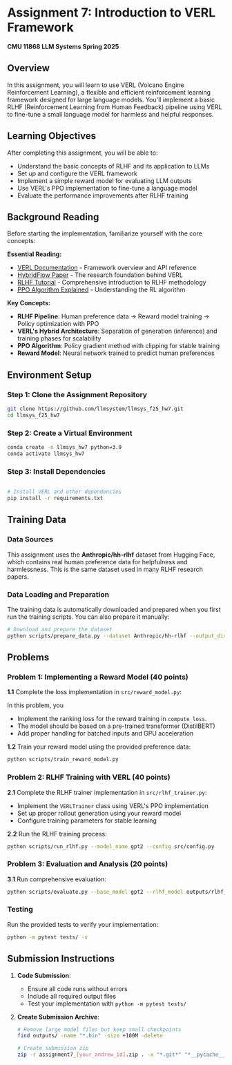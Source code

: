 # Assignment 7: Introduction to VERL Framework

**CMU 11868 LLM Systems Spring 2025**


## Overview

In this assignment, you will learn to use VERL (Volcano Engine Reinforcement Learning), a flexible and efficient reinforcement learning framework designed for large language models. You'll implement a basic RLHF (Reinforcement Learning from Human Feedback) pipeline using VERL to fine-tune a small language model for harmless and helpful responses.

## Learning Objectives

After completing this assignment, you will be able to:
- Understand the basic concepts of RLHF and its application to LLMs
- Set up and configure the VERL framework
- Implement a simple reward model for evaluating LLM outputs
- Use VERL's PPO implementation to fine-tune a language model
- Evaluate the performance improvements after RLHF training

## Background Reading

Before starting the implementation, familiarize yourself with the core concepts:

**Essential Reading:**
- [VERL Documentation](https://verl.readthedocs.io/en/latest/) - Framework overview and API reference
- [HybridFlow Paper](https://arxiv.org/abs/2409.19256) - The research foundation behind VERL
- [RLHF Tutorial](https://huggingface.co/blog/rlhf) - Comprehensive introduction to RLHF methodology
- [PPO Algorithm Explained](https://openai.com/research/openai-baselines-ppo) - Understanding the RL algorithm

**Key Concepts:**
- **RLHF Pipeline**: Human preference data → Reward model training → Policy optimization with PPO
- **VERL's Hybrid Architecture**: Separation of generation (inference) and training phases for scalability
- **PPO Algorithm**: Policy gradient method with clipping for stable training
- **Reward Model**: Neural network trained to predict human preferences

## Environment Setup

### Step 1: Clone the Assignment Repository

```bash
git clone https://github.com/llmsystem/llmsys_f25_hw7.git
cd llmsys_f25_hw7
```

### Step 2: Create a Virtual Environment

```bash
conda create -n llmsys_hw7 python=3.9
conda activate llmsys_hw7
```

### Step 3: Install Dependencies

```bash

# Install VERL and other dependencies
pip install -r requirements.txt
```

## Training Data

### Data Sources

This assignment uses the **Anthropic/hh-rlhf** dataset from Hugging Face, which contains real human preference data for helpfulness and harmlessness. This is the same dataset used in many RLHF research papers.

### Data Loading and Preparation

The training data is automatically downloaded and prepared when you first run the training scripts. You can also prepare it manually:

```bash
# Download and prepare the dataset
python scripts/prepare_data.py --dataset Anthropic/hh-rlhf --output_dir data --max_samples 10000
```

## Problems

### Problem 1: Implementing a Reward Model (40 points)

**1.1** Complete the loss implementation in `src/reward_model.py`:

In this problem, you 

- Implement the ranking loss for the reward training in `compute_loss`.
- The model should be based on a pre-trained transformer (DistilBERT)
- Add proper handling for batched inputs and GPU acceleration

**1.2** Train your reward model using the provided preference data:

```bash
python scripts/train_reward_model.py
```

### Problem 2: RLHF Training with VERL (40 points)

**2.1** Complete the RLHF trainer implementation in `src/rlhf_trainer.py`:

- Implement the `VERLTrainer` class using VERL's PPO implementation
- Set up proper rollout generation using your reward model
- Configure training parameters for stable learning

**2.2** Run the RLHF training process:

```bash
python scripts/run_rlhf.py --model_name gpt2 --config src/config.py
```

### Problem 3: Evaluation and Analysis (20 points)

**3.1** Run comprehensive evaluation:

```bash
python scripts/evaluate.py --base_model gpt2 --rlhf_model outputs/rlhf_model --config src/config.py
```

### Testing

Run the provided tests to verify your implementation:

```bash
python -m pytest tests/ -v
```

## Submission Instructions

1. **Code Submission**: 
   - Ensure all code runs without errors
   - Include all required output files
   - Test your implementation with `python -m pytest tests/`

2. **Create Submission Archive**:
   ```bash
   # Remove large model files but keep small checkpoints
   find outputs/ -name "*.bin" -size +100M -delete
   
   # Create submission zip
   zip -r assignment7_[your_andrew_id].zip . -x "*.git*" "*__pycache__*" "*.pyc"
   ```
